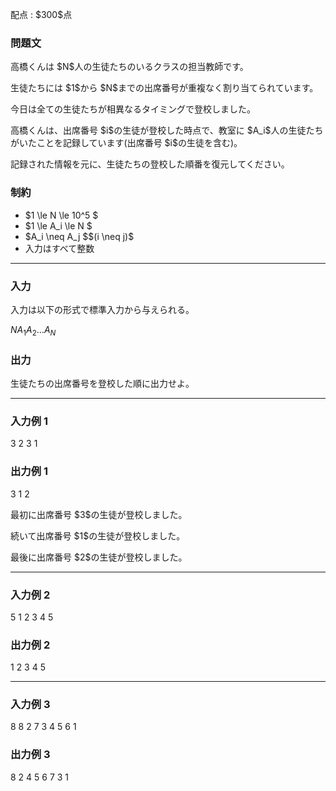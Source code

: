 
<div>

<span>

<span>

<p>
配点 : $300$点
</p>

<div>

<section>

### **問題文**

<p>
高橋くんは $N$人の生徒たちのいるクラスの担当教師です。
</p>

<p>
生徒たちには $1$から $N$までの出席番号が重複なく割り当てられています。
</p>

<p>
今日は全ての生徒たちが相異なるタイミングで登校しました。
</p>

<p>
高橋くんは、出席番号 $i$の生徒が登校した時点で、教室に $A_i$人の生徒たちがいたことを記録しています(出席番号 $i$の生徒を含む)。
</p>

<p>
記録された情報を元に、生徒たちの登校した順番を復元してください。
</p>

</section>

</div>

<div>

<section>

### **制約**

<ul>

<li>
$1 \le N \le 10^5 $
</li>

<li>
$1 \le A_i \le N $
</li>

<li>
$A_i \neq A_j $$(i \neq j)$
</li>

<li>
入力はすべて整数
</li>

</ul>

</section>

</div>

---

<div>

<div>

<section>

### **入力**

<p>
入力は以下の形式で標準入力から与えられる。
</p>

<div>

$N$$A_1$$A_2$$\ldots$$A_N$
</div>

</section>

</div>

<div>

<section>

### **出力**

<p>
生徒たちの出席番号を登校した順に出力せよ。
</p>

</section>

</div>

</div>

---

<div>

<section>

### **入力例 1**

<div>

3
2 3 1

</div>

</section>

</div>

<div>

<section>

### **出力例 1**

<div>

3 1 2

</div>

<p>
最初に出席番号 $3$の生徒が登校しました。
</p>

<p>
続いて出席番号 $1$の生徒が登校しました。
</p>

<p>
最後に出席番号 $2$の生徒が登校しました。
</p>

</section>

</div>

---

<div>

<section>

### **入力例 2**

<div>

5
1 2 3 4 5

</div>

</section>

</div>

<div>

<section>

### **出力例 2**

<div>

1 2 3 4 5

</div>

</section>

</div>

---

<div>

<section>

### **入力例 3**

<div>

8
8 2 7 3 4 5 6 1

</div>

</section>

</div>

<div>

<section>

### **出力例 3**

<div>

8 2 4 5 6 7 3 1

</div>

</section>

</div>

</span>

</span>

</div>
